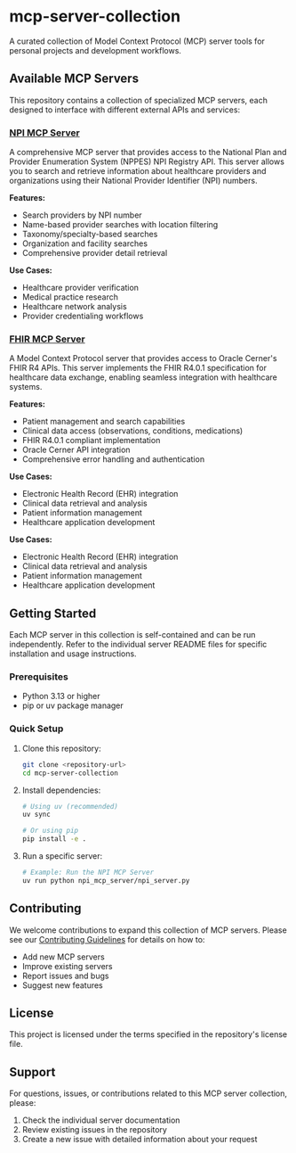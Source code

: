 # mcp-server-collection

A curated collection of Model Context Protocol (MCP) server tools for personal projects and development workflows.

## Available MCP Servers

This repository contains a collection of specialized MCP servers, each designed to interface with different external APIs and services:

### [NPI MCP Server](npi_mcp_server/README.md)
A comprehensive MCP server that provides access to the National Plan and Provider Enumeration System (NPPES) NPI Registry API. This server allows you to search and retrieve information about healthcare providers and organizations using their National Provider Identifier (NPI) numbers.

**Features:**
- Search providers by NPI number
- Name-based provider searches with location filtering
- Taxonomy/specialty-based searches
- Organization and facility searches
- Comprehensive provider detail retrieval

**Use Cases:**
- Healthcare provider verification
- Medical practice research
- Healthcare network analysis
- Provider credentialing workflows

### [FHIR MCP Server](fhir_mcp_server/README.md)
A Model Context Protocol server that provides access to Oracle Cerner's FHIR R4 APIs. This server implements the FHIR R4.0.1 specification for healthcare data exchange, enabling seamless integration with healthcare systems.

**Features:**
- Patient management and search capabilities
- Clinical data access (observations, conditions, medications)
- FHIR R4.0.1 compliant implementation
- Oracle Cerner API integration
- Comprehensive error handling and authentication

**Use Cases:**
- Electronic Health Record (EHR) integration
- Clinical data retrieval and analysis
- Patient information management
- Healthcare application development

**Use Cases:**
- Electronic Health Record (EHR) integration
- Clinical data retrieval and analysis
- Patient information management
- Healthcare application development

## Getting Started

Each MCP server in this collection is self-contained and can be run independently. Refer to the individual server README files for specific installation and usage instructions.

### Prerequisites

- Python 3.13 or higher
- pip or uv package manager

### Quick Setup

1. Clone this repository:
   ```bash
   git clone <repository-url>
   cd mcp-server-collection
   ```

2. Install dependencies:
   ```bash
   # Using uv (recommended)
   uv sync
   
   # Or using pip
   pip install -e .
   ```

3. Run a specific server:
   ```bash
   # Example: Run the NPI MCP Server
   uv run python npi_mcp_server/npi_server.py
   ```

## Contributing

We welcome contributions to expand this collection of MCP servers. Please see our [Contributing Guidelines](CONTRIBUTING.md) for details on how to:

- Add new MCP servers
- Improve existing servers
- Report issues and bugs
- Suggest new features

## License

This project is licensed under the terms specified in the repository's license file.

## Support

For questions, issues, or contributions related to this MCP server collection, please:

1. Check the individual server documentation
2. Review existing issues in the repository
3. Create a new issue with detailed information about your request
